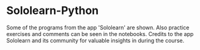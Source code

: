 # Sololearn-Python
Some of the programs from the app 'Sololearn' are shown. Also practice exercises and comments can be seen in the notebooks.
Credits to the app Sololearn and its community for valuable insights in during the course.
